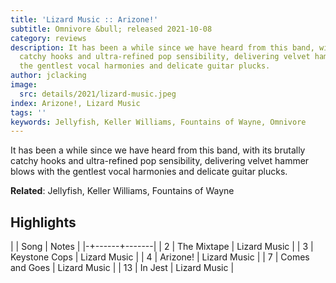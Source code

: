 ```yaml
---
title: 'Lizard Music :: Arizone!'
subtitle: Omnivore &bull; released 2021-10-08
category: reviews
description: It has been a while since we have heard from this band, with its brutally
  catchy hooks and ultra-refined pop sensibility, delivering velvet hammer blows with
  the gentlest vocal harmonies and delicate guitar plucks.
author: jclacking
image:
  src: details/2021/lizard-music.jpeg
index: Arizone!, Lizard Music
tags: ''
keywords: Jellyfish, Keller Williams, Fountains of Wayne, Omnivore
---
```

It has been a while since we have heard from this band, with its brutally catchy hooks and ultra-refined pop sensibility, delivering velvet hammer blows with the gentlest vocal harmonies and delicate guitar plucks.<!--more-->

**Related**: Jellyfish, Keller Williams, Fountains of Wayne

## Highlights

| | Song | Notes |
|-+------+-------|
| 2 | The Mixtape | Lizard Music |
| 3 | Keystone Cops | Lizard Music |
| 4 | Arizone! | Lizard Music |
| 7 | Comes and Goes | Lizard Music |
| 13 | In Jest | Lizard Music |


